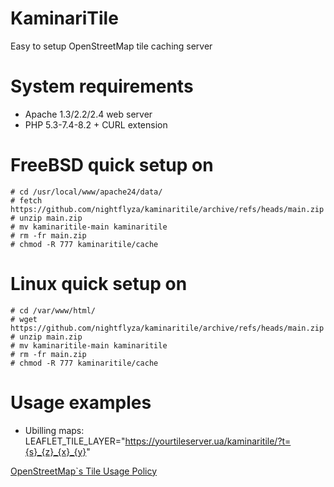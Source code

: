 # KaminariTile
Easy to setup OpenStreetMap tile caching server

# System requirements

  * Apache 1.3/2.2/2.4 web server
  * PHP 5.3-7.4-8.2 + CURL extension

# FreeBSD quick setup on 

```
# cd /usr/local/www/apache24/data/
# fetch https://github.com/nightflyza/kaminaritile/archive/refs/heads/main.zip
# unzip main.zip
# mv kaminaritile-main kaminaritile
# rm -fr main.zip
# chmod -R 777 kaminaritile/cache
```


# Linux quick setup on 

```
# cd /var/www/html/
# wget https://github.com/nightflyza/kaminaritile/archive/refs/heads/main.zip
# unzip main.zip
# mv kaminaritile-main kaminaritile
# rm -fr main.zip
# chmod -R 777 kaminaritile/cache
```

# Usage examples
  * Ubilling maps: LEAFLET_TILE_LAYER="https://yourtileserver.ua/kaminaritile/?t={s}_{z}_{x}_{y}"


[OpenStreetMap`s Tile Usage Policy](https://operations.osmfoundation.org/policies/tiles/)